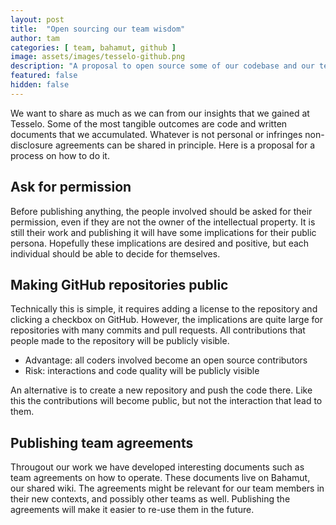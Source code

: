 ```yaml
---
layout: post
title:  "Open sourcing our team wisdom"
author: tam
categories: [ team, bahamut, github ]
image: assets/images/tesselo-github.png
description: "A proposal to open source some of our codebase and our team wisdom."
featured: false
hidden: false
---
```

We want to share as much as we can from our insights that we gained at Tesselo. Some of the most tangible outcomes are code and written documents that we accumulated. Whatever is not personal or infringes non-disclosure agreements can be shared in principle. Here is a proposal for a process on how to do it.

## Ask for permission
Before publishing anything, the people involved should be asked for their permission, even if they are not the owner of the intellectual property. It is still their work and publishing it will have some implications for their public persona. Hopefully these implications are desired and positive, but each individual should be able to decide for themselves.

## Making GitHub repositories public   
Technically this is simple, it requires adding a license to the repository and clicking a checkbox on GitHub. However, the implications are quite large for repositories with many commits and pull requests. All contributions that people made to the repository will be publicly visible.

- Advantage: all coders involved become an open source contributors
- Risk: interactions and code quality will be publicly visible

An alternative is to create a new repository and push the code there. Like this the contributions will become public, but not the interaction that lead to them.

## Publishing team agreements
Througout our work we have developed interesting documents such as team agreements on how to operate. These documents live on Bahamut, our shared wiki. The agreements might be relevant for our team members in their new contexts, and possibly other teams as well. Publishing the agreements will make it easier to re-use them in the future.